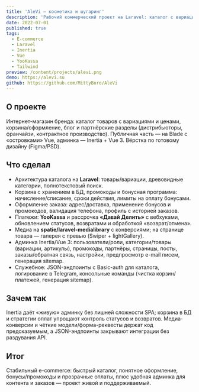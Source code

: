 ```yaml
---
title: 'AleVi — косметика и шугаринг'
description: 'Рабочий коммерческий проект на Laravel: каталог с вариациями, корзина, оплаты и своя админка на Inertia/Vue. Вёрстка и адаптация по готовому дизайну (Figma/PSD).'
date: 2022-07-01
published: true
tags:
  - E-commerce
  - Laravel
  - Inertia
  - Vue
  - YooKassa
  - Tailwind
preview: /content/projects/alevi.png
demo: https://alevi.su
github: https://github.com/MittyBoro/AleVi
---
```


## О проекте

Интернет-магазин бренда: каталог товаров с вариациями и ценами, корзина/оформление, блог и партнёрские разделы (дистрибьюторы, франчайзи, контрактное производство). Публичная часть — на Blade с «островками» Vue, админка — Inertia + Vue 3. Вёрстка по готовому дизайну (Figma/PSD).

## Что сделал

- Архитектура каталога на **Laravel**: товары/вариации, древовидные категории, полнотекстовый поиск.
- Корзина с хранением в БД, промокоды и бонусная программа: начисление/списание, сроки действия, лимиты на оплату бонусами.
- Оформление заказа: адрес/доставка, применение бонусов и промокодов, валидация телефона, профиль с историей заказов.
- Платежи: **YooKassa** и рассрочка **«Давай Делить»** с вебхуками, обновлением статусов, возвратами и обработкой «возврат/отмена».
- Медиа на **spatie/laravel-medialibrary** с конверсиями; на странице товара — галерея с превью (Swiper + lightGallery).
- Админка Inertia/Vue 3: пользователи/роли, категории/товары (вариации, артикулы), промокоды, партнёры, страницы, посты, заказы/обратная связь, настройки, предпросмотр e-mail писем, генерация sitemap.
- Служебное: JSON-эндпоинты с Basic-auth для каталога, логирование в Telegram, консольные команды (чистка корзин/платежей, генерация sitemap).

## Зачем так

Inertia даёт «живую» админку без лишней сложности SPA; корзина в БД и стратегии оплат упрощают контроль статусов и возвратов. Медиа-конверсии и чёткие модели/форма-реквесты держат код предсказуемым, а JSON-эндпоинты закрывают интеграции без раздувания API.

## Итог

Стабильный e-commerce: быстрый каталог, понятное оформление, бонусы/промокоды и прозрачные оплаты, плюс удобная админка для контента и заказов — проект живой и поддерживаемый.
